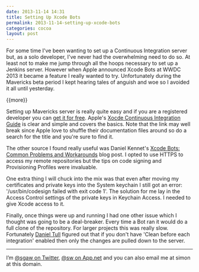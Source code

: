 ```yaml
---
date: 2013-11-14 14:31
title: Setting Up Xcode Bots
permalink: 2013-11-14-setting-up-xcode-bots
categories: cocoa
layout: post
---
```


For some time I've been wanting to set up a Continuous Integration server but, as a solo developer, I've never had the overwhelming need to do so. At least not to make me jump through all the hoops necessary to set up a Jenkins server. However when Apple announced Xcode Bots at WWDC 2013 it became a feature I really wanted to try. Unfortunately during the Mavericks beta period I kept hearing tales of anguish and woe so I avoided it all until yesterday.

{{more}}

Setting up Mavericks server is really quite easy and if you are a registered developer you can [get it for free](http://appleinsider.com/articles/13/10/24/apple-offers-developers-free-copies-of-os-x-server-for-mavericks-in-bid-to-keep-apps-fresh). Apple's [Xocde Continuous Integration Guide](https://developer.apple.com/library/mac/documentation/IDEs/Conceptual/xcode_guide-continuous_integration/000-About_Continuous_Integration/about_continuous_integration.html#//apple_ref/doc/uid/TP40013292-CH1-SW1) is clear and simple and covers the basics. Note that the link may well break since Apple love to shuffle their documentation files around so do a search for the title and you're sure to find it.

The other source I found really useful was Daniel Kennet's [Xcode Bots: Common Problems and Workarounds](http://ikennd.ac/blog/2013/10/xcode-bots-common-problems-and-workarounds/) blog post. I opted to use HTTPS to access my remote repositories but the tips on code signing and Provisioning Profiles were invaluable.

One extra thing I will chuck into the mix was that even after moving my certificates and private keys into the System keychain I still got an error: '/usr/bin/codesign failed with exit code 1'. The solution for me lay in the Access Control settings of the private keys in Keychain Access. I needed to give Xcode access to it.

Finally, once things were up and running I had one other issue which I thought was going to be a deal-breaker. Every time a Bot ran it would do a full clone of the repository. For larger projects this was really slow. Fortunately [Daniel Tull](https://twitter.com/danielctull) figured out that if you don't have 'Clean before each integration' enabled then only the changes are pulled down to the server.

---

I’m [@sgaw on Twitter](http://twitter.com/sgaw), [@sw on App.net](https://alpha.app.net/sw) and you can also email me at simon at this domain.